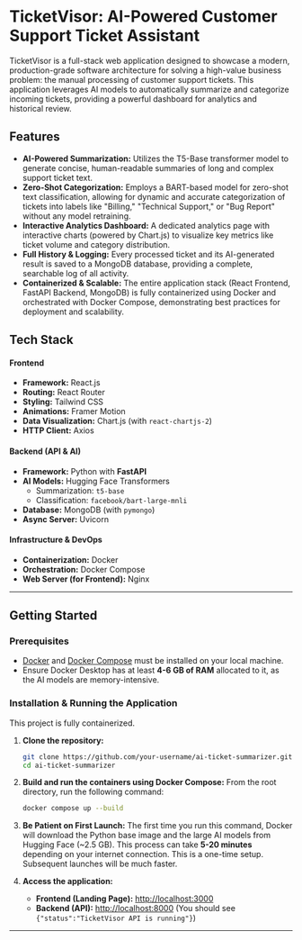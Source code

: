 # TicketVisor: AI-Powered Customer Support Ticket Assistant

<!-- ![TicketVisor Demo](https://i.imgur.com/your-demo-gif-url.gif) 
It is highly recommended to create a short GIF of your application and replace the URL above -->

TicketVisor is a full-stack web application designed to showcase a modern, production-grade software architecture for solving a high-value business problem: the manual processing of customer support tickets. This application leverages AI models to automatically summarize and categorize incoming tickets, providing a powerful dashboard for analytics and historical review.

## Features

*   **AI-Powered Summarization:** Utilizes the T5-Base transformer model to generate concise, human-readable summaries of long and complex support ticket text.
*   **Zero-Shot Categorization:** Employs a BART-based model for zero-shot text classification, allowing for dynamic and accurate categorization of tickets into labels like "Billing," "Technical Support," or "Bug Report" without any model retraining.
*   **Interactive Analytics Dashboard:** A dedicated analytics page with interactive charts (powered by Chart.js) to visualize key metrics like ticket volume and category distribution.
*   **Full History & Logging:** Every processed ticket and its AI-generated result is saved to a MongoDB database, providing a complete, searchable log of all activity.
*   **Containerized & Scalable:** The entire application stack (React Frontend, FastAPI Backend, MongoDB) is fully containerized using Docker and orchestrated with Docker Compose, demonstrating best practices for deployment and scalability.

##  Tech Stack

#### **Frontend**
*   **Framework:** React.js 
*   **Routing:** React Router
*   **Styling:** Tailwind CSS
*   **Animations:** Framer Motion
*   **Data Visualization:** Chart.js (with `react-chartjs-2`)
*   **HTTP Client:** Axios

#### **Backend (API & AI)**
*   **Framework:** Python with **FastAPI**
*   **AI Models:** Hugging Face Transformers
    *   Summarization: `t5-base`
    *   Classification: `facebook/bart-large-mnli`
*   **Database:** MongoDB (with `pymongo`)
*   **Async Server:** Uvicorn

#### **Infrastructure & DevOps**
*   **Containerization:** Docker
*   **Orchestration:** Docker Compose
*   **Web Server (for Frontend):** Nginx

---

##  Getting Started

### Prerequisites

*   [Docker](https://www.docker.com/products/docker-desktop/) and [Docker Compose](https://docs.docker.com/compose/install/) must be installed on your local machine.
*   Ensure Docker Desktop has at least **4-6 GB of RAM** allocated to it, as the AI models are memory-intensive.

### Installation & Running the Application

This project is fully containerized.

1.  **Clone the repository:**
    ```bash
    git clone https://github.com/your-username/ai-ticket-summarizer.git
    cd ai-ticket-summarizer
    ```

2.  **Build and run the containers using Docker Compose:**
    From the root directory, run the following command:
    ```bash
    docker compose up --build
    ```

3.  **Be Patient on First Launch:** The first time you run this command, Docker will download the Python base image and the large AI models from Hugging Face (~2.5 GB). This process can take **5-20 minutes** depending on your internet connection. This is a one-time setup. Subsequent launches will be much faster.

4.  **Access the application:**
    *   **Frontend (Landing Page):** [http://localhost:3000](http://localhost:3000)
    *   **Backend (API):** [http://localhost:8000](http://localhost:8000) (You should see `{"status":"TicketVisor API is running"}`)

---
